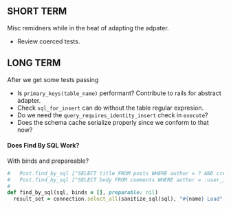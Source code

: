
## SHORT TERM

Misc remidners while in the heat of adapting the adpater.

* Review coerced tests.

## LONG TERM

After we get some tests passing

* Is `primary_keys(table_name)` performant? Contribute to rails for abstract adapter.
* Check `sql_for_insert` can do without the table regular expresion.
* Do we need the `query_requires_identity_insert` check in `execute`?
* Does the schema cache serialize properly since we conform to that now?


#### Does Find By SQL Work?

With binds and prepareable?

```ruby
#   Post.find_by_sql ["SELECT title FROM posts WHERE author = ? AND created > ?", author_id, start_date]
#   Post.find_by_sql ["SELECT body FROM comments WHERE author = :user_id OR approved_by = :user_id", { :user_id => user_id }]
#
def find_by_sql(sql, binds = [], preparable: nil)
  result_set = connection.select_all(sanitize_sql(sql), "#{name} Load", binds, preparable: preparable)
```
